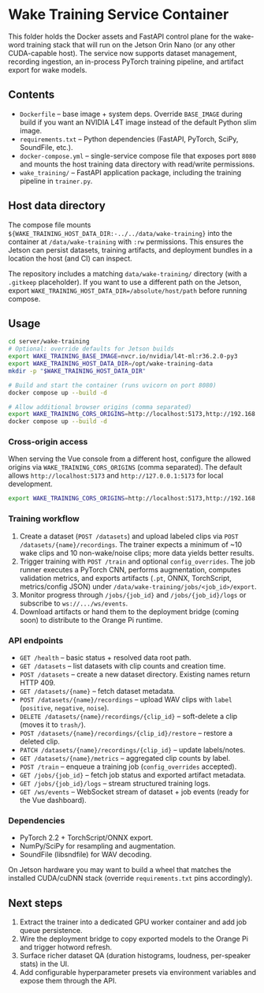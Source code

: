 # Wake Training Service Container

This folder holds the Docker assets and FastAPI control plane for the wake-word training stack that will run on the Jetson Orin Nano (or any other CUDA-capable host). The service now supports dataset management, recording ingestion, an in-process PyTorch training pipeline, and artifact export for wake models.

## Contents

- `Dockerfile` – base image + system deps. Override `BASE_IMAGE` during build if you want an NVIDIA L4T image instead of the default Python slim image.
- `requirements.txt` – Python dependencies (FastAPI, PyTorch, SciPy, SoundFile, etc.).
- `docker-compose.yml` – single-service compose file that exposes port `8080` and mounts the host training data directory with read/write permissions.
- `wake_training/` – FastAPI application package, including the training pipeline in `trainer.py`.

## Host data directory

The compose file mounts `${WAKE_TRAINING_HOST_DATA_DIR:-../../data/wake-training}` into the container at `/data/wake-training` with `:rw` permissions. This ensures the Jetson can persist datasets, training artifacts, and deployment bundles in a location the host (and CI) can inspect.

The repository includes a matching `data/wake-training/` directory (with a `.gitkeep` placeholder). If you want to use a different path on the Jetson, export `WAKE_TRAINING_HOST_DATA_DIR=/absolute/host/path` before running compose.

## Usage

```bash
cd server/wake-training
# Optional: override defaults for Jetson builds
export WAKE_TRAINING_BASE_IMAGE=nvcr.io/nvidia/l4t-ml:r36.2.0-py3
export WAKE_TRAINING_HOST_DATA_DIR=/opt/wake-training-data
mkdir -p "$WAKE_TRAINING_HOST_DATA_DIR"

# Build and start the container (runs uvicorn on port 8080)
docker compose up --build -d

# Allow additional browser origins (comma separated)
export WAKE_TRAINING_CORS_ORIGINS=http://localhost:5173,http://192.168.7.217:5173
docker compose up --build -d
```

### Cross-origin access

When serving the Vue console from a different host, configure the allowed origins via `WAKE_TRAINING_CORS_ORIGINS` (comma separated). The default allows `http://localhost:5173` and `http://127.0.0.1:5173` for local development.

```bash
export WAKE_TRAINING_CORS_ORIGINS=http://localhost:5173,http://192.168.7.1:4173
```

### Training workflow

1. Create a dataset (`POST /datasets`) and upload labeled clips via `POST /datasets/{name}/recordings`. The trainer expects a minimum of ~10 wake clips and 10 non-wake/noise clips; more data yields better results.
2. Trigger training with `POST /train` and optional `config_overrides`. The job runner executes a PyTorch CNN, performs augmentation, computes validation metrics, and exports artifacts (`.pt`, ONNX, TorchScript, metrics/config JSON) under `/data/wake-training/jobs/<job_id>/export`.
3. Monitor progress through `/jobs/{job_id}` and `/jobs/{job_id}/logs` or subscribe to `ws://.../ws/events`.
4. Download artifacts or hand them to the deployment bridge (coming soon) to distribute to the Orange Pi runtime.

### API endpoints

- `GET /health` – basic status + resolved data root path.
- `GET /datasets` – list datasets with clip counts and creation time.
- `POST /datasets` – create a new dataset directory. Existing names return HTTP 409.
- `GET /datasets/{name}` – fetch dataset metadata.
- `POST /datasets/{name}/recordings` – upload WAV clips with `label` (`positive`, `negative`, `noise`).
- `DELETE /datasets/{name}/recordings/{clip_id}` – soft-delete a clip (moves it to `trash/`).
- `POST /datasets/{name}/recordings/{clip_id}/restore` – restore a deleted clip.
- `PATCH /datasets/{name}/recordings/{clip_id}` – update labels/notes.
- `GET /datasets/{name}/metrics` – aggregated clip counts by label.
- `POST /train` – enqueue a training job (`config_overrides` accepted).
- `GET /jobs/{job_id}` – fetch job status and exported artifact metadata.
- `GET /jobs/{job_id}/logs` – stream structured training logs.
- `GET /ws/events` – WebSocket stream of dataset + job events (ready for the Vue dashboard).

### Dependencies

- PyTorch 2.2 + TorchScript/ONNX export.
- NumPy/SciPy for resampling and augmentation.
- SoundFile (libsndfile) for WAV decoding.

On Jetson hardware you may want to build a wheel that matches the installed CUDA/cuDNN stack (override `requirements.txt` pins accordingly).

## Next steps

1. Extract the trainer into a dedicated GPU worker container and add job queue persistence.
2. Wire the deployment bridge to copy exported models to the Orange Pi and trigger hotword refresh.
3. Surface richer dataset QA (duration histograms, loudness, per-speaker stats) in the UI.
4. Add configurable hyperparameter presets via environment variables and expose them through the API.
